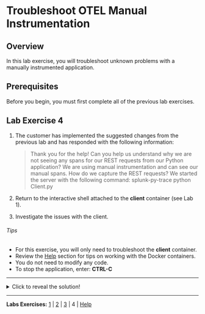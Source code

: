 # Troubleshoot OTEL Manual Instrumentation

## Overview
In this lab exercise, you will troubleshoot unknown problems with a manually instrumented application.

## Prerequisites
Before you begin, you must first complete all of the previous lab exercises.

## Lab Exercise 4
1. The customer has implemented the suggested changes from the previous lab and has responded with the following information:

    > Thank you for the help! Can you help us understand why we are not seeing any spans for our REST requests from our Python application? We are using manual instrumentation and can see our manual spans. How do we capture the REST requests? We started the server with the following command: splunk-py-trace python Client.py

1. Return to the interactive shell attached to the **client** container (see Lab 1).
1. Investigate the issues with the client.

###### Tips
- For this exercise, you will only need to troubleshoot the **client** container.
- Review the [Help](Help.md) section for tips on working with the Docker containers.
- You do not need to modify any code.
- To stop the application, enter: **CTRL-C**

---

<details>
    <summary>Click to reveal the solution!</summary>

1. Stop the application: **CTRL-C**
1. Run the bootstrap script to enable instrumentation for installed packages.
    ```
    splunk-py-trace-bootstrap
    ```
1. Start the application.
    ```
    splunk-py-trace python Client.py
    ```
1. Verify the *client-python: GET HTTP GET* traces now appear in the Observability Cloud.
</details>

---
**Labs Exercises:** [1](Lab1.md) | [2](Lab2.md) | [3](Lab3.md) | 4 | [Help](Help.md)